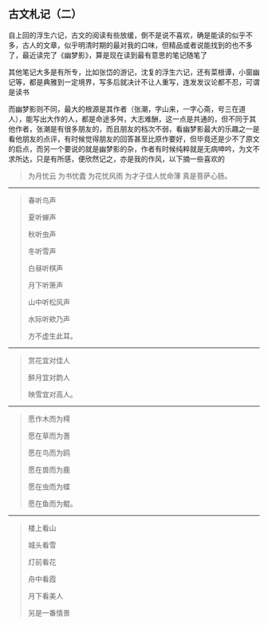 ## 古文札记（二） ##

自上回的浮生六记，古文的阅读有些放缓，倒不是说不喜欢，确是能读的似乎不多，古人的文章，似乎明清时期的最对我的口味，但精品或者说能找到的也不多了，最近读完了《幽梦影》，算是现在读到最有意思的笔记随笔了

 

其他笔记大多是有所专，比如张岱的游记，沈复的浮生六记，还有菜根谭，小窗幽记等，都是典雅到一定境界，写多后就决计不让人重写，连发发议论都不忍，可谓是读书

 

而幽梦影则不同，最大的根源是其作者（张潮，字山来，一字心斋，号三在道人），能写出大作的人，都是命途多舛，大志难酬，这一点是共通的，但不同于其他作者，张潮是有很多朋友的，而且朋友的档次不弱，看幽梦影最大的乐趣之一是看他朋友的点评，有时候觉得朋友的回答甚至比原作要好，但毕竟还是少不了原文的启点，而另一个要说的就是幽梦影的杂，作者有时候纯粹就是无病呻吟，为文不求所达，只是有所感，便欣然记之，亦是我的作风，以下摘一些喜欢的

 



> 为月忧云
> 为书忧蠹
> 为花忧风雨
> 为才子佳人忧命薄
> 真是菩萨心肠。

---
 

> 春听鸟声
> 
> 夏听蝉声
> 
> 秋听虫声
> 
> 冬听雪声
> 
> 白昼听棋声
> 
> 月下听箫声
> 
> 山中听松风声
> 
> 水际听欸乃声
> 
> 方不虚生此耳。

 ---

> 
> 赏花宜对佳人
> 
> 醉月宜对韵人
> 
> 映雪宜对高人。

---

> 
> 愿作木而为樗
> 
> 愿在草而为蓍
> 
> 愿在鸟而为鸥
> 
> 愿在兽而为鹿
> 
> 愿在虫而为蝶
> 
> 愿在鱼而为鲲。

---

> 
> 楼上看山
> 
> 城头看雪
> 
> 灯前看花
> 
> 舟中看霞
> 
> 月下看美人
> 
> 另是一番情景

